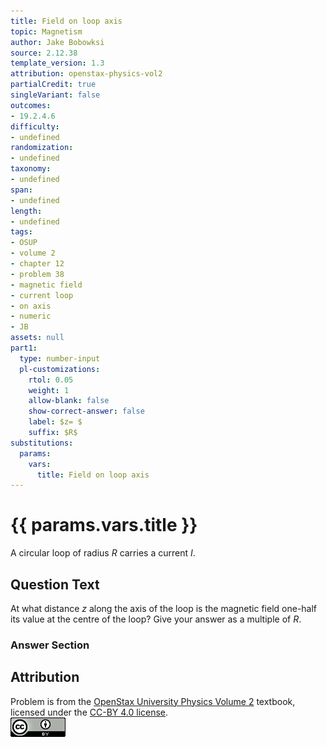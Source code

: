 ```yaml
---
title: Field on loop axis
topic: Magnetism
author: Jake Bobowksi
source: 2.12.38
template_version: 1.3
attribution: openstax-physics-vol2
partialCredit: true
singleVariant: false
outcomes:
- 19.2.4.6
difficulty:
- undefined
randomization:
- undefined
taxonomy:
- undefined
span:
- undefined
length:
- undefined
tags:
- OSUP
- volume 2
- chapter 12
- problem 38
- magnetic field
- current loop
- on axis
- numeric
- JB
assets: null
part1:
  type: number-input
  pl-customizations:
    rtol: 0.05
    weight: 1
    allow-blank: false
    show-correct-answer: false
    label: $z= $
    suffix: $R$
substitutions:
  params:
    vars:
      title: Field on loop axis
---
```

# {{ params.vars.title }}
A circular loop of radius $R$ carries a current $I$.

## Question Text

At what distance $z$ along the axis of the loop is the magnetic field one-half its value at the centre of the loop?
Give your answer as a multiple of $R$.

### Answer Section

## Attribution

Problem is from the [OpenStax University Physics Volume 2](https://openstax.org/details/books/university-physics-volume-2) textbook, licensed under the [CC-BY 4.0 license](https://creativecommons.org/licenses/by/4.0/).<br>![Image representing the Creative Commons 4.0 BY license.](https://raw.githubusercontent.com/firasm/bits/master/by.png)